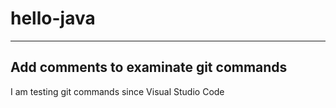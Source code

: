 # hello-java
-----------------------------------------------------
Add comments to examinate git commands
-----------------------------------------------------
I am testing git commands since Visual Studio Code
